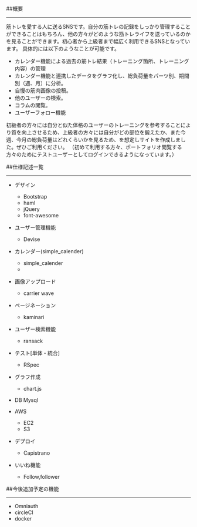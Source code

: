##概要
***

 筋トレを愛する人に送るSNSです。自分の筋トレの記録をしっかり管理することができることはもちろん、他の方々がどのような筋トレライフを送っているのかを見ることができます。初心者から上級者まで幅広く利用できるSNSとなっています。
 具体的には以下のようなことが可能です。

 - カレンダー機能による過去の筋トレ結果（トレーニング箇所、トレーニング内容）の管理
 - カレンダー機能と連携したデータをグラフ化し、総負荷量をパーツ別、期間別（週、月）に分析。
 - 自慢の筋肉画像の投稿。
 - 他のユーザーの検索。
 - コラムの閲覧。
 - ユーザーフォロー機能

初級者の方々には自分と似た体格のユーザーのトレーニングを参考することにより質を向上させるため、上級者の方々には自分がどの部位を鍛えたか、また今週、今月の総負荷量はどれくらいかを見るため、を想定しサイトを作成しました。ぜひご利用ください。
（初めて利用する方々、ポートフォリオ閲覧する方々のためにテストユーザーとしてログインできるようになっています。）

##仕様記述一覧
***
* デザイン
  - Bootstrap
  - haml
  - jQuery
  - font-awesome

* ユーザー管理機能
  - Devise

* カレンダー(simple_calender)
  - simple_calender
  -
* 画像アップロード
  * carrier wave

* ページネーション
  * kaminari

* ユーザー検索機能
  - ransack

* テスト[単体・統合]
  - RSpec

* グラフ作成
  - chart.js

* DB
  Mysql

* AWS
  * EC2
  * S3

* デプロイ
  * Capistrano

* いいね機能
  * Follow,follower

##今後追加予定の機能
***
  - Omniauth
  - circleCI
  - docker